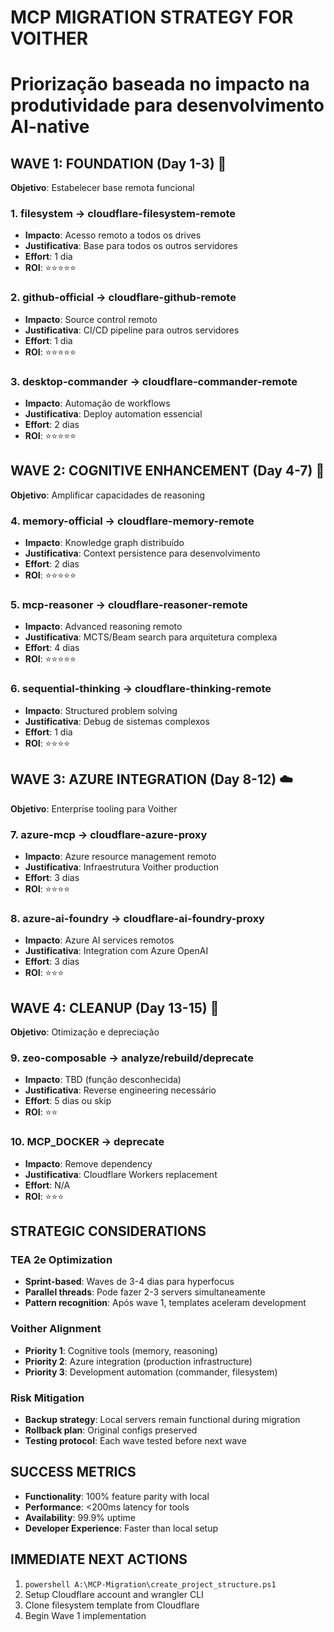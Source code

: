 # MCP MIGRATION STRATEGY FOR VOITHER
# Priorização baseada no impacto na produtividade para desenvolvimento AI-native

## WAVE 1: FOUNDATION (Day 1-3) 🚀
**Objetivo**: Estabelecer base remota funcional

### 1. filesystem → cloudflare-filesystem-remote
- **Impacto**: Acesso remoto a todos os drives
- **Justificativa**: Base para todos os outros servidores  
- **Effort**: 1 dia
- **ROI**: ⭐⭐⭐⭐⭐

### 2. github-official → cloudflare-github-remote  
- **Impacto**: Source control remoto
- **Justificativa**: CI/CD pipeline para outros servidores
- **Effort**: 1 dia
- **ROI**: ⭐⭐⭐⭐⭐

### 3. desktop-commander → cloudflare-commander-remote
- **Impacto**: Automação de workflows  
- **Justificativa**: Deploy automation essencial
- **Effort**: 2 dias
- **ROI**: ⭐⭐⭐⭐⭐

## WAVE 2: COGNITIVE ENHANCEMENT (Day 4-7) 🧠
**Objetivo**: Amplificar capacidades de reasoning

### 4. memory-official → cloudflare-memory-remote
- **Impacto**: Knowledge graph distribuído
- **Justificativa**: Context persistence para desenvolvimento
- **Effort**: 2 dias  
- **ROI**: ⭐⭐⭐⭐⭐

### 5. mcp-reasoner → cloudflare-reasoner-remote
- **Impacto**: Advanced reasoning remoto
- **Justificativa**: MCTS/Beam search para arquitetura complexa
- **Effort**: 4 dias
- **ROI**: ⭐⭐⭐⭐⭐

### 6. sequential-thinking → cloudflare-thinking-remote  
- **Impacto**: Structured problem solving
- **Justificativa**: Debug de sistemas complexos
- **Effort**: 1 dia
- **ROI**: ⭐⭐⭐⭐

## WAVE 3: AZURE INTEGRATION (Day 8-12) ☁️
**Objetivo**: Enterprise tooling para Voither

### 7. azure-mcp → cloudflare-azure-proxy
- **Impacto**: Azure resource management remoto
- **Justificativa**: Infraestrutura Voither production
- **Effort**: 3 dias
- **ROI**: ⭐⭐⭐⭐

### 8. azure-ai-foundry → cloudflare-ai-foundry-proxy
- **Impacto**: Azure AI services remotos  
- **Justificativa**: Integration com Azure OpenAI
- **Effort**: 3 dias
- **ROI**: ⭐⭐⭐

## WAVE 4: CLEANUP (Day 13-15) 🧹
**Objetivo**: Otimização e depreciação

### 9. zeo-composable → analyze/rebuild/deprecate
- **Impacto**: TBD (função desconhecida)
- **Justificativa**: Reverse engineering necessário
- **Effort**: 5 dias ou skip
- **ROI**: ⭐⭐

### 10. MCP_DOCKER → deprecate
- **Impacto**: Remove dependency
- **Justificativa**: Cloudflare Workers replacement
- **Effort**: N/A
- **ROI**: ⭐⭐⭐

## STRATEGIC CONSIDERATIONS

### TEA 2e Optimization
- **Sprint-based**: Waves de 3-4 dias para hyperfocus
- **Parallel threads**: Pode fazer 2-3 servers simultaneamente
- **Pattern recognition**: Após wave 1, templates aceleram development

### Voither Alignment  
- **Priority 1**: Cognitive tools (memory, reasoning)
- **Priority 2**: Azure integration (production infrastructure)
- **Priority 3**: Development automation (commander, filesystem)

### Risk Mitigation
- **Backup strategy**: Local servers remain functional during migration
- **Rollback plan**: Original configs preserved
- **Testing protocol**: Each wave tested before next wave

## SUCCESS METRICS
- **Functionality**: 100% feature parity with local
- **Performance**: <200ms latency for tools
- **Availability**: 99.9% uptime
- **Developer Experience**: Faster than local setup

## IMMEDIATE NEXT ACTIONS
1. `powershell A:\MCP-Migration\create_project_structure.ps1`
2. Setup Cloudflare account and wrangler CLI
3. Clone filesystem template from Cloudflare
4. Begin Wave 1 implementation
